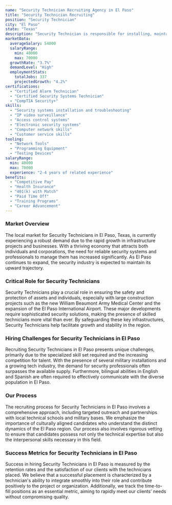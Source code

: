 ```yaml
---
name: "Security Technician Recruiting Agency in El Paso"
title: "Security Technician Recruiting"
position: "Security Technician"
city: "El Paso"
state: "Texas"
description: "Security Technician is responsible for installing, maintaining, and troubleshooting security systems, including alarm devices and cameras."
marketData:
  averageSalary: 54000
  salaryRange:
    min: 40000
    max: 70000
  growthRate: "3.7%"
  demandLevel: "High"
  employmentStats:
    totalJobs: 337
    projectedGrowth: "4.2%"
certifications:
  - "Certified Alarm Technician"
  - "Certified Security Systems Technician"
  - "CompTIA Security+"
skills:
  - "Security systems installation and troubleshooting"
  - "IP video surveillance"
  - "Access control systems"
  - "Electronic security systems"
  - "Computer network skills"
  - "Customer service skills"
tooling:
  - "Network Tools"
  - "Programming Equipment"
  - "Testing Devices"
salaryRange:
  min: 40000
  max: 70000
  experience: "2-4 years of related experience"
benefits:
  - "Competitive Pay"
  - "Health Insurance"
  - "401(k) with Match"
  - "Paid Time Off"
  - "Training Programs"
  - "Career Advancement"
---
```


### Market Overview
The local market for Security Technicians in El Paso, Texas, is currently experiencing a robust demand due to the rapid growth in infrastructure projects and businesses. With a thriving economy that attracts both individuals and corporations, the need for reliable security systems and professionals to manage them has increased significantly. As El Paso continues to expand, the security industry is expected to maintain its upward trajectory.

### Critical Role for Security Technicians
Security Technicians play a crucial role in ensuring the safety and protection of assets and individuals, especially with large construction projects such as the new William Beaumont Army Medical Center and the expansion of the El Paso International Airport. These major developments require sophisticated security solutions, making the presence of skilled technicians more vital than ever. By safeguarding these key infrastructures, Security Technicians help facilitate growth and stability in the region.

### Hiring Challenges for Security Technicians in El Paso
Recruiting Security Technicians in El Paso presents unique challenges, primarily due to the specialized skill set required and the increasing competition for talent. With the presence of several military installations and a growing tech industry, the demand for security professionals often surpasses the available supply. Furthermore, bilingual abilities in English and Spanish are often required to effectively communicate with the diverse population in El Paso.

### Our Process
The recruiting process for Security Technicians in El Paso involves a comprehensive approach, including targeted outreach and partnerships with local technical schools and military bases. We emphasize the importance of culturally aligned candidates who understand the distinct dynamics of the El Paso region. Our process also involves rigorous vetting to ensure that candidates possess not only the technical expertise but also the interpersonal skills necessary in this field.

### Success Metrics for Security Technicians in El Paso
Success in hiring Security Technicians in El Paso is measured by the retention rates and the satisfaction of our clients with the technicians placed. We believe that a successful placement is characterized by a technician's ability to integrate smoothly into their role and contribute positively to the project or organization. Additionally, we track the time-to-fill positions as an essential metric, aiming to rapidly meet our clients’ needs without compromising quality.